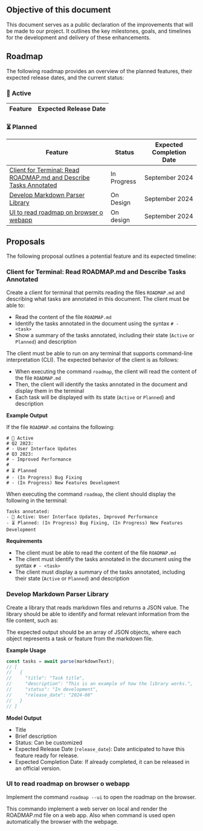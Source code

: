## Objective of this document

This document serves as a public declaration of the improvements that will be made to our project. It outlines the key milestones, goals, and timelines for the development and delivery of these enhancements.

## Roadmap

The following roadmap provides an overview of the planned features, their expected release dates, and the current status:

### 🚧 Active

<!--
| Feature | Expected Release Date |
| --- | --- |
| User Interface Updates | Q2 2023 |
| Improved Performance | Q3 2023 |
-->

| Feature | Expected Release Date |
| --- | --- |

### ⏳ Planned

<!--
| Feature | Status | Expected Completion Date |
| --- | --- | --- |
| Bug Fixing | In Progress | March 15, 2023 |
| New Features Development | In Progress | April 30, 2023 |
-->

| Feature | Status | Expected Completion Date |
| --- | --- | --- |
| [Client for Terminal: Read ROADMAP.md and Describe Tasks Annotated](#client-for-terminal-read-roadmapmd-and-describe-tasks-annotated) | In Progress | September 2024 |
| [Develop Markdown Parser Library](#develop-markdown-parser-library) | On Design | September 2024 |
| [UI to read roadmap on browser o webapp](#ui-to-read-roadmap-on-browser-o-webapp) | On design | September 2024 |

## Proposals

The following proposal outlines a potential feature and its expected timeline:

<!--
### Proposal: [Insert Proposal Title]

[Description]
-->

### Client for Terminal: Read ROADMAP.md and Describe Tasks Annotated

Create a client for terminal that permits reading the files `ROADMAP.md` and describing what tasks are annotated in this document. The client must be able to:

*   Read the content of the file `ROADMAP.md`
*   Identify the tasks annotated in the document using the syntax `# - <task>`
*   Show a summary of the tasks annotated, including their state (`Active` or `Planned`) and description

The client must be able to run on any terminal that supports command-line interpretation (CLI). The expected behavior of the client is as follows:

*   When executing the command `roadmap`, the client will read the content of the file `ROADMAP.md`
*   Then, the client will identify the tasks annotated in the document and display them in the terminal
*   Each task will be displayed with its state (`Active` or `Planned`) and description

**Example Output**

If the file `ROADMAP.md` contains the following:

```
# 🚧 Active
# Q2 2023:
# - User Interface Updates
# Q3 2023:
# - Improved Performance
#
# ⏳ Planned
# - (In Progress) Bug Fixing
# - (In Progress) New Features Development
```

When executing the command `roadmap`, the client should display the following in the terminal:

```
Tasks annotated:
- 🚧 Active: User Interface Updates, Improved Performance
- ⏳ Planned: (In Progress) Bug Fixing, (In Progress) New Features Development
```

**Requirements**

*   The client must be able to read the content of the file `ROADMAP.md`
*   The client must identify the tasks annotated in the document using the syntax `# - <task>`
*   The client must display a summary of the tasks annotated, including their state (`Active` or `Planned`) and description

### Develop Markdown Parser Library

Create a library that reads markdown files and returns a JSON value. The library should be able to identify and format relevant information from the file content, such as:

The expected output should be an array of JSON objects, where each object represents a task or feature from the markdown file.

**Example Usage**

```js
const tasks = await parse(markdownText);
// [
//   {
//     "title": "Task title",
//     "description": "This is an example of how the library works.",
//     "status": "In development",
//     "release_date": "2024-08"
//   }
// ]
```

**Model Output**

*   Title
*   Brief description
*   Status: Can be customized
*   Expected Release Date (`release_date`): Date anticipated to have this feature ready for release.
*   Expected Completion Date: If already completed, it can be released in an official version.

### UI to read roadmap on browser o webapp

Implement the command `roadmap --ui` to open the roadmap on the browser.

This commando implement a web server on local and render the ROADMAP.md file on a web app. Also when command is used open automatically the browser with the webpage.